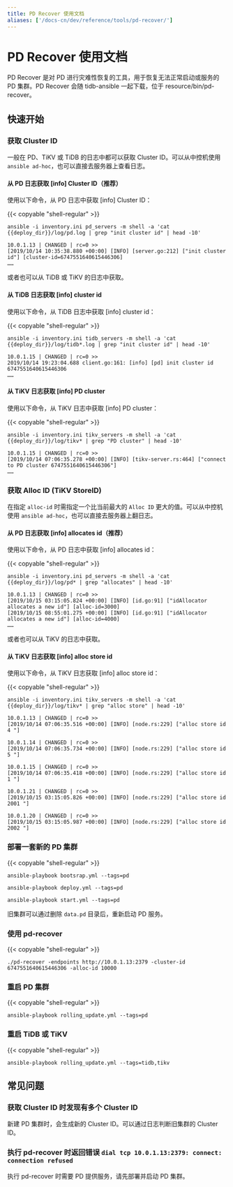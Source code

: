 ```yaml
---
title: PD Recover 使用文档
aliases: ['/docs-cn/dev/reference/tools/pd-recover/']
---
```


# PD Recover 使用文档

PD Recover 是对 PD 进行灾难性恢复的工具，用于恢复无法正常启动或服务的 PD 集群。PD Recover 会随 tidb-ansible 一起下载，位于 resource/bin/pd-recover。

## 快速开始

### 获取 Cluster ID

一般在 PD、TiKV 或 TiDB 的日志中都可以获取 Cluster ID。可以从中控机使用 `ansible ad-hoc`，也可以直接去服务器上查看日志。

#### 从 PD 日志获取 [info] Cluster ID（推荐）

使用以下命令，从 PD 日志中获取 [info] Cluster ID：

{{< copyable "shell-regular" >}}

```
ansible -i inventory.ini pd_servers -m shell -a 'cat {{deploy_dir}}/log/pd.log | grep "init cluster id" | head -10'
```

```
10.0.1.13 | CHANGED | rc=0 >>
[2019/10/14 10:35:38.880 +00:00] [INFO] [server.go:212] ["init cluster id"] [cluster-id=6747551640615446306]
……
```

或者也可以从 TiDB 或 TiKV 的日志中获取。

#### 从 TiDB 日志获取 [info] cluster id

使用以下命令，从 TiDB 日志中获取 [info] cluster id：

{{< copyable "shell-regular" >}}

```
ansible -i inventory.ini tidb_servers -m shell -a 'cat {{deploy_dir}}/log/tidb*.log | grep "init cluster id" | head -10'
```

```
10.0.1.15 | CHANGED | rc=0 >>
2019/10/14 19:23:04.688 client.go:161: [info] [pd] init cluster id 6747551640615446306
……
```

#### 从 TiKV 日志获取 [info] PD cluster

使用以下命令，从 TiKV 日志中获取 [info] PD cluster：

{{< copyable "shell-regular" >}}

```
ansible -i inventory.ini tikv_servers -m shell -a 'cat {{deploy_dir}}/log/tikv* | grep "PD cluster" | head -10'
```

```
10.0.1.15 | CHANGED | rc=0 >>
[2019/10/14 07:06:35.278 +00:00] [INFO] [tikv-server.rs:464] ["connect to PD cluster 6747551640615446306"]
……
```

### 获取 Alloc ID (TiKV StoreID)

在指定 `alloc-id` 时需指定一个比当前最大的 `Alloc ID` 更大的值。可以从中控机使用 `ansible ad-hoc`，也可以直接去服务器上翻日志。

#### 从 PD 日志获取 [info] allocates id（推荐）

使用以下命令，从 PD 日志中获取 [info] allocates id：

{{< copyable "shell-regular" >}}

```
ansible -i inventory.ini pd_servers -m shell -a 'cat {{deploy_dir}}/log/pd* | grep "allocates" | head -10'
```

```
10.0.1.13 | CHANGED | rc=0 >>
[2019/10/15 03:15:05.824 +00:00] [INFO] [id.go:91] ["idAllocator allocates a new id"] [alloc-id=3000]
[2019/10/15 08:55:01.275 +00:00] [INFO] [id.go:91] ["idAllocator allocates a new id"] [alloc-id=4000]
……
```

或者也可以从 TiKV 的日志中获取。

#### 从 TiKV 日志获取 [info] alloc store id

使用以下命令，从 TiKV 日志获取 [info] alloc store id：

{{< copyable "shell-regular" >}}

```
ansible -i inventory.ini tikv_servers -m shell -a 'cat {{deploy_dir}}/log/tikv* | grep "alloc store" | head -10'
```

```
10.0.1.13 | CHANGED | rc=0 >>
[2019/10/14 07:06:35.516 +00:00] [INFO] [node.rs:229] ["alloc store id 4 "]

10.0.1.14 | CHANGED | rc=0 >>
[2019/10/14 07:06:35.734 +00:00] [INFO] [node.rs:229] ["alloc store id 5 "]

10.0.1.15 | CHANGED | rc=0 >>
[2019/10/14 07:06:35.418 +00:00] [INFO] [node.rs:229] ["alloc store id 1 "]

10.0.1.21 | CHANGED | rc=0 >>
[2019/10/15 03:15:05.826 +00:00] [INFO] [node.rs:229] ["alloc store id 2001 "]

10.0.1.20 | CHANGED | rc=0 >>
[2019/10/15 03:15:05.987 +00:00] [INFO] [node.rs:229] ["alloc store id 2002 "]
```

### 部署一套新的 PD 集群

{{< copyable "shell-regular" >}}

```
ansible-playbook bootsrap.yml --tags=pd
```

```
ansible-playbook deploy.yml --tags=pd
```

```
ansible-playbook start.yml --tags=pd
```

旧集群可以通过删除 `data.pd` 目录后，重新启动 PD 服务。

### 使用 pd-recover

{{< copyable "shell-regular" >}}

```
./pd-recover -endpoints http://10.0.1.13:2379 -cluster-id 6747551640615446306 -alloc-id 10000
```

### 重启 PD 集群

{{< copyable "shell-regular" >}}

```
ansible-playbook rolling_update.yml --tags=pd
```

### 重启 TiDB 或 TiKV

{{< copyable "shell-regular" >}}

```
ansible-playbook rolling_update.yml --tags=tidb,tikv
```

## 常见问题

### 获取 Cluster ID 时发现有多个 Cluster ID

新建 PD 集群时，会生成新的 Cluster ID。可以通过日志判断旧集群的 Cluster ID。

### 执行 pd-recover 时返回错误 `dial tcp 10.0.1.13:2379: connect: connection refused`

执行 pd-recover 时需要 PD 提供服务，请先部署并启动 PD 集群。
